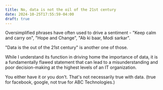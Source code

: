 ```yaml
---
title: No, data is not the oil of the 21st century
date: 2024-10-25T17:55:59-04:00
draft: true
---
```

Oversimplified phrases have often used to drive a sentiment - "Keep calm and carry on", "Hope and Change", "Ab ki baar, Modi sarkar". 

"Data is the out of the 21st century" is another one of those.

While I understand its function in driving home the importance of data, it is a fundamentally flawed statement that can lead to a misunderstanding and poor decision-making at the highest levels of an IT organization.

You either have it or you don't. That's not necessarily true with data. (true for facebook, google, not true for ABC Technologies.)